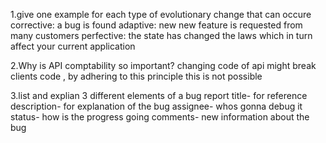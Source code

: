 1.give one example for each type of evolutionary change that can occure
corrective: a bug is found
adaptive: new new feature is requested from many customers
perfective: the state has changed the laws which in turn affect your current application

2.Why is API comptability so important?
changing code of api might break clients code , by adhering to this principle this is not possible

3.list and explian 3 different elements of a bug report
title- for reference
description- for explanation of the bug
assignee- whos gonna debug it
status- how is the progress going
comments- new information about the bug